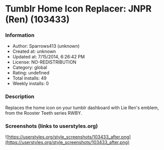# Tumblr Home Icon Replacer: JNPR (Ren) (103433)

### Information
- Author: Sparrows413 (unknown)
- Created at: unknown
- Updated at: 7/15/2014, 6:26:42 PM
- License: NO-REDISTRIBUTION
- Category: global
- Rating: undefined
- Total installs: 49
- Weekly installs: 0


### Description
Replaces the home icon on your tumblr dashboard with Lie Ren's emblem, from the Rooster Teeth series RWBY.


### Screenshots (links to userstyles.org)
![https://userstyles.org/style_screenshots/103433_after.png](https://userstyles.org/style_screenshots/103433_after.png)


